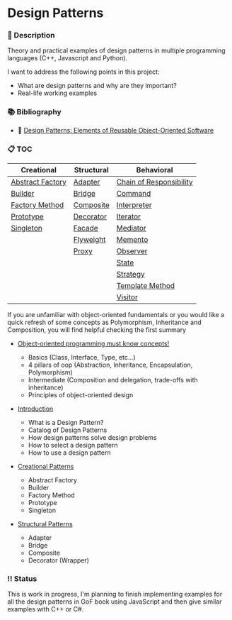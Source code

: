 # Design Patterns

### :pushpin: Description

Theory and practical examples of design patterns in multiple programming languages (C++, Javascript and Python).

I want to address the following points in this project:
* What are design patterns and why are they important?
* Real-life working examples

### :books: Bibliography

* :closed_book: [Design Patterns: Elements of Reusable Object-Oriented Software](https://www.amazon.com/Design-Patterns-Elements-Reusable-Object-Oriented/dp/0201633612)

### :clipboard: TOC

| Creational       	| Structural 	| Behavioral 	|
|------------------	|------------	|------------	|
| [Abstract Factory](./creational/abstract-factory/abstract-factory.md) | [Adapter](./structural/adapter/adapter.md) | [Chain of Responsibility]() |
| [Builder](./creational/builder/builder.md) | [Bridge](./structural/bridge/bridge.md) | [Command]() |
| [Factory Method](./creational/factory-method/factory-method.md) | [Composite](./structural/composite/composite.md) | [Interpreter]() |
| [Prototype](./creational/prototype/prototype.md) | [Decorator](./structural/decorator/decorator.md) | [Iterator]() |
| [Singleton](./creational/singleton/singleton.md) | [Facade](./structural/facade/facade.md) | [Mediator]() |
| | [Flyweight]() | [Memento]() |
| | [Proxy]() | [Observer]() |
| | | [State]() |
| | | [Strategy]() |
| | | [Template Method]() |
| | | [Visitor]() |

If you are unfamiliar with object-oriented fundamentals or
you would like a quick refresh of some concepts as Polymorphism, Inheritance
and Composition, you will find helpful checking the first summary

* [Object-oriented programming must know concepts!](./oop-fundamentals/README.md)
    * Basics (Class, Interface, Type, etc...)
    * 4 pillars of oop (Abstraction, Inheritance, Encapsulation, Polymorphism)
    * Intermediate (Composition and delegation, trade-offs with inheritance)
    * Principles of object-oriented design

* [Introduction](./introduction.md)
    * What is a Design Pattern?
    * Catalog of Design Patterns
    * How design patterns solve design problems
    * How to select a design pattern
    * How to use a design pattern
    

* [Creational Patterns](./creational/creational-patterns.md)
	* Abstract Factory
	* Builder
	* Factory Method
	* Prototype
	* Singleton
	
* [Structural Patterns](./structural/structural-patterns.md)
    * Adapter
    * Bridge 
	* Composite
    * Decorator (Wrapper)

### :bangbang: Status

This is work in progress, I'm planning to finish implementing
examples for all the design patterns in GoF book using JavaScript and then give similar examples with C++ or C#. 